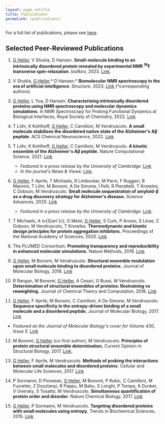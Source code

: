 ```yaml
---
layout: page_notitle
title: Publications
permalink: /publications/
---
```


For a full list of publications, please see [here](https://scholar.google.com/citations?user=xB2BOkQAAAAJ&hl=en&oi=ao).

## Selected Peer-Reviewed Publications

1. <u>G Heller</u>, V Shukla, D Hansen. **Small-molecule binding to an intrinsically disordered protein revealed by experimental NMR <strong><sup>19</sup>F</strong> transverse spin-relaxation**. bioRxiv, 2023. [Link](https://doi.org/10.1101/2023.05.03.539297).
   
2. V Shukla, <u>G Heller</u>,* D Hansen.* **Biomolecular NMR spectroscopy in the era of artificial intelligence**. Structure. 2023. [Link](https://doi.org/10.1016/j.str.2023.09.011) (*corresponding authors).

3. <u>G Heller</u>, L Yua, D Hansen. **Characterising intrinsically disordered proteins using NMR spectroscopy and molecular dynamics simulations**. In NMR Spectroscopy for Probing Functional Dynamics at Biological Interfaces, Royal Society of Chemistry, 2022. [Link](https://doi.org/10.1039/9781839165702-00383) 

4. T L&ouml;hr, K Kohlhoff, <u>G Heller</u>, C Camilloni, M Vendruscolo. **A small molecule stabilises the disordered native state of the Alzheimer's A&beta; peptide**. ACS Chemical Neuroscience, 2022. [Link](https://doi.org/10.1021/acschemneuro.2c00116)

5. T L&ouml;hr, K Kohlhoff, <u>G Heller</u>, C Camilloni, M Vendruscolo. **A kinetic ensemble of the Alzheimer's A&beta; peptide.** Nature Computational Science, 2021. [Link](https://doi.org/10.1038/s43588-020-00003-w)

   - *Featured in a press release by the University of Cambridge:* [Link](https://www.cam.ac.uk/research/news/following-the-hops-of-disordered-proteins-could-lead-to-future-treatments-of-alzheimers-disease)
   - *In the journal's News & Views:* [Link](https://www.nature.com/articles/s43588-020-00010-x).

6. <u>G Heller</u>, F Aprile, T Michaels, R Limbocker, M Perni, F Ruggeri, B Mannini, T L&ouml;hr, M Bonomi, A De Simone, I Felli, R Pierattelli, T Knowles, C Dobson, M Vendruscolo. **Small molecule sequestration of amyloid-&beta; as a drug discovery strategy for Alzheimer's disease.** Science Advances, 2020. [Link](https://doi.org/10.1126/sciadv.abb5924)

   - *Featured in a press release by the University of Cambridge:* [Link](https://www.cam.ac.uk/research/news/researchers-show-how-to-target-a-shape-shifting-protein-in-alzheimers-disease).

7. T Michaels, A \v{S}ari\'{c}, G Meisl, <u>G Heller</u>, S Curk, P Arosio, S Linse, C Dobson, M Vendruscolo, T Knowles. **Thermodynamic and kinetic design principles for protein aggregation inhibitors.** Proceedings of the National Academy of Sciences, 2020. [Link](https://doi.org/10.1073/pnas.2006684117)

8. The PLUMED Consortium. **Promoting transparency and reproducibility in enhanced molecular simulations.** Nature Methods, 2019. [Link](https://doi.org/10.1038/s41592-019-0506-8) 

9. <u>G Heller</u>, M Bonomi, M Vendruscolo. **Structural ensemble modulation upon small molecule binding to disordered proteins.** Journal of Molecular Biology, 2018. [Link](https://doi.org/10.1016/j.jmb.2018.03.015)

10. R Rangan, M Bonomi, <u>G Heller</u>, A Cesari, G Bussi, M Vendruscolo. **Determination of structural ensembles of proteins: Restraining vs reweighting.** Journal of Chemical Theory and Computation, 2018. [Link](https://doi.org/10.1021/acs.jctc.8b00738)

11. <u>G Heller</u>, F Aprile, M Bonomi, C Camilloni, A De Simone, M Vendruscolo. **Sequence specificity in the entropy-driven binding of a small molecule and a disordered peptide.** Journal of Molecular Biology, 2017. [Link](https://doi.org/10.1016/j.jmb.2017.07.016)

   - *Featured as the Journal of Molecular Biology's cover for Volume 430, Issue 5.* [Link](https://www.journals.elsevier.com/journal-of-molecular-biology/covers-gallery/cover-of-volume-issue-5)

12. M Bonomi, <u>G Heller</u> (co-first author), M Vendruscolo. **Principles of protein structural ensemble determination.** Current Opinion in Structural Biology, 2017. [Link](https://doi.org/10.1016/j.sbi.2016.12.004).

13. <u>G Heller</u>, F Aprile, M Vendruscolo. **Methods of probing the interactions between small molecules and disordered proteins.** Cellular and Molecular Life Sciences, 2017. [Link](https://doi.org/10.1007/s00018-017-2563-4)

14. P Sormanni, D Piovesan, <u>G Heller</u>, M Bonomi, P Kukic, C Camilloni, M Fuxreiter, Z Dosztanyi, R Pappu, M Babu, S Longhi, P Tompa, A Dunker, V Uversky, S Tosatto, M Vendruscolo. **Simultaneous quantification of protein order and disorder.** Nature Chemical Biology, 2017. [Link](https://doi.org/10.1038/nchembio.2331)

15. <u>G Heller</u>, P Sormanni, M Vendruscolo. **Targeting disordered proteins with small molecules using entropy.** Trends in Biochemical Sciences, 2015. [Link](https://doi.org/10.1016/j.tibs.2015.07.004)


